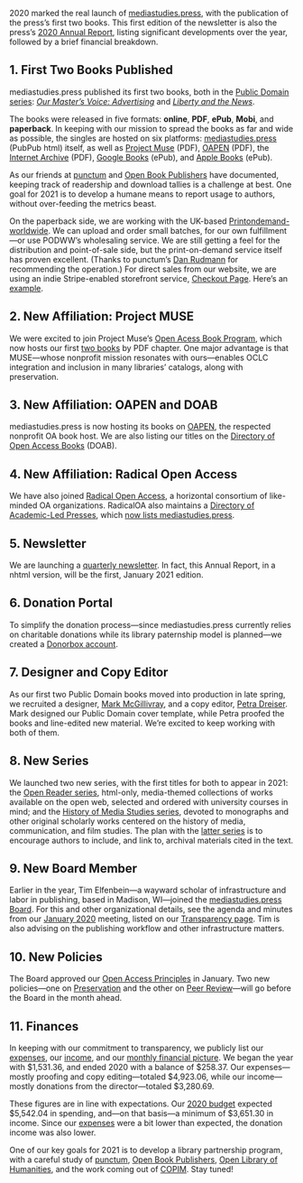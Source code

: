 2020 marked the real launch of [mediastudies.press](https://mediastudies.press), with the publication of the press’s first two books. This first edition of the newsletter is also the press’s [2020 Annual Report](https://github.com/mediastudiespress/organization/raw/master/operations/annual_reports/annual-report-msp-2020.pdf), listing significant developments over the year, followed by a brief financial breakdown.

## 1. First Two Books Published

mediastudies.press published its first two books, both in the [Public Domain series](https://www.mediastudies.press/public-domain-series): *[Our Master’s Voice: Advertising](https://www.mediastudies.press/masters-voice)* and *[Liberty and the News](https://www.mediastudies.press/liberty-and-the-news)*.

The books were released in five formats: **online**, **PDF**, **ePub**, **Mobi**, and **paperback**. In keeping with our mission to spread the books as far and wide as possible, the singles are hosted on six platforms: [mediastudies.press](https://www.mediastudies.press) (PubPub html) itself, as well as [Project Muse](https://muse.jhu.edu/search?action=browse&limit=publisher_id:351) (PDF), [OAPEN](https://library.oapen.org/handle/20.500.12657/43308) (PDF), the [Internet Archive](https://archive.org/details/@mediastudiespress) (PDF), [Google Books](https://www.google.com/search?hl=en&q=inpublisher:%22Mediastudies.Press%22&tbm=bks&sa=X&ved=2ahUKEwi7s4mQh6HuAhVqGFkFHXSOCu4QmxMoADAIegQIHBAC) (ePub), and [Apple Books](https://books.apple.com/us/book/our-masters-voice/id1544852855) (ePub).

As our friends at [punctum](https://punctumbooks.pubpub.org/pub/visualization-book-usage-statistics-metabase/release/2) and [Open Book Publishers](https://blogs.openbookpublishers.com/counter-metrics-oabooks/) have documented, keeping track of readership and download tallies is a challenge at best. One goal for 2021 is to develop a humane means to report usage to authors, without over-feeding the metrics beast.

On the paperback side, we are working with the UK-based [Printondemand-worldwide](https://www.printondemand-worldwide.com). We can upload and order small batches, for our own fulfillment—or use PODWW’s wholesaling service. We are still getting a feel for the distribution and point-of-sale side, but the print-on-demand service itself has proven excellent. (Thanks to punctum’s [Dan Rudmann](https://danrudmann.com) for recommending the operation.) For direct sales from our website, we are using an indie Stripe-enabled storefront service, [Checkout Page](https://checkoutpage.co). Here’s an [example](https://checkoutpage.co/checkout/mediastudiespress/our-masters-voice-advertising).

## 2. New Affiliation: Project MUSE

We were excited to join Project Muse’s [Open Acess Book Program](https://about.muse.jhu.edu/publishers/oa-books-program/), which now hosts our first [two books](https://muse.jhu.edu/search?action=browse&limit=publisher_id:351) by PDF chapter. One major advantage is that MUSE—whose nonprofit mission resonates with ours—enables OCLC integration and inclusion in many libraries’ catalogs, along with preservation. 

## 3. New Affiliation: OAPEN and DOAB

mediastudies.press is now hosting its books on [OAPEN](https://library.oapen.org/handle/20.500.12657/43308), the respected nonprofit OA book host. We are also listing our titles on the [Directory of Open Access Books](https://www.doabooks.org) (DOAB). 

## 4. New Affiliation: Radical Open Access

We have also joined [Radical Open Access](http://radicaloa.disruptivemedia.org.uk), a horizontal consortium of like-minded OA organizations. RadicalOA also maintains a [Directory of Academic-Led Presses](http://radicaloa.disruptivemedia.org.uk/directory/), which [now lists mediastudies.press](http://radicaloa.disruptivemedia.org.uk/directory/mediastudies-press/).

## 5. Newsletter

We are launching a [quarterly newsletter](https://www.mediastudies.press/newsletter). In fact, this Annual Report, in a nhtml version, will be the first, January 2021 edition.

## 6. Donation Portal

To simplify the donation process—since mediastudies.press currently relies on charitable donations while its library paternship model is planned—we created a [Donorbox account](https://donorbox.org/donate-to-mediastudies-press). 

## 7. Designer and Copy Editor

As our first two Public Domain books moved into production in late spring, we recruited a designer, [Mark McGillivray](https://www.markmcgillivray.com), and a copy editor, [Petra Dreiser](https://www.linkedin.com/in/petra-dreiser-31a00242/?originalSubdomain=ca). Mark designed our Public Domain cover template, while Petra proofed the books and line-edited new material. We’re excited to keep working with both of them.

## 8. New Series

We launched two new series, with the first titles for both to appear in 2021: the [Open Reader series](https://www.mediastudies.press/open-reader-series), html-only, media-themed collections of works available on the open web, selected and ordered with university courses in mind; and the [History of Media Studies series](https://www.mediastudies.press/history-of-media-studies), devoted to monographs and other original scholarly works centered on the history of media, communication, and film studies. The plan with the [latter series](https://www.mediastudies.press/history-of-media-studies) is to encourage authors to include, and link to, archival materials cited in the text. 

## 9. New Board Member

Earlier in the year, Tim Elfenbein—a wayward scholar of infrastructure and labor in publishing, based in Madison, WI—joined the [mediastudies.press Board](https://www.mediastudies.press/transparency). For this and other organizational details, see the agenda and minutes from our [January 2020](https://github.com/mediastudiespress/organization/blob/master/operations/board_meetings/agenda_and_minutes_2020-01-10.md) meeting, listed on our [Transparency page](https://www.mediastudies.press/transparency). Tim is also advising on the publishing workflow and other infrastructure matters. 

## 10. New Policies

The Board approved our [Open Access Principles](https://www.mediastudies.press/oa-principles) in January. Two new policies—one on [Preservation](https://www.mediastudies.press/preservation) and the other on [Peer Review](https://www.mediastudies.press/peer-review)—will go before the Board in the month ahead. 

## 11. Finances

In keeping with our commitment to transparency, we publicly list our [expenses](https://airtable.com/shruowH9xZToBNv0C/tblE0XjrDlfADUIHq), our [income](https://airtable.com/shrCZtP7bLqsAmyFm/tblegD9A20Z71IADy?blocks=hide), and our [monthly financial picture](https://airtable.com/shruowH9xZToBNv0C/tblE0XjrDlfADUIHq). We began the year with $1,531.36, and ended 2020 with a balance of $258.37. Our expenses—mostly proofing and copy editing—totaled $4,923.06, while our income—mostly donations from the director—totaled $3,280.69.

These figures are in line with expectations. Our [2020 budget](https://github.com/mediastudiespress/organization/blob/master/operations/budgets_and_plans/2020_budget.md) expected $5,542.04 in spending, and—on that basis—a minimum of $3,651.30 in income. Since our [expenses](https://airtable.com/shruowH9xZToBNv0C/tblE0XjrDlfADUIHq) were a bit lower than expected, the donation income was also lower.

One of our key goals for 2021 is to develop a library partnership program, with a careful study of [punctum](https://punctumbooks.com/supporting-library-membership-program/), [Open Book Publishers](https://www.openbookpublishers.com/section/44/1), [Open Library of Humanities](https://www.openlibhums.org/site/about/the-olh-model/), and the work coming out of [COPIM](https://www.copim.ac.uk). Stay tuned!